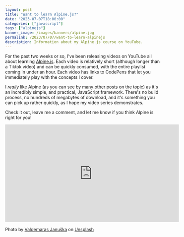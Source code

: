 ```yaml
---
layout: post
title: "Want to learn Alpine.js?"
date: "2023-07-07T18:00:00"
categories: ["javascript"]
tags: ["alpinejs"]
banner_image: /images/banners/alpine.jpg
permalink: /2023/07/07/want-to-learn-alpinejs
description: Information about my Alpine.js course on YouTube.
---
```


For the past two weeks or so, I've been releasing videos on YouTube all about learning [Alpine.js](https://alpinejs.dev). Each video is relatively short (although longer than a Tiktok video) and can be quickly consumed, with the entire playlist coming in under an hour. Each video has links to CodePens that let you immediately play with the concepts I cover. 

I *really* like Alpine (as you can see by [many other posts](https://www.raymondcamden.com/tags/alpinejs) on the topic) as it's an incredibly simple, and practical, JavaScript framework. There's no build process, no hundreds of megabytes of download, and it's something you can pick up rather quickly, as I hope my video series demonstrates. 

Check it out, leave me a comment, and let me know if you think Alpine is right for you!

<iframe width="560" height="315" src="https://www.youtube.com/embed/NzJ_DjiHHgw" title="YouTube video player" frameborder="0" allow="accelerometer; autoplay; clipboard-write; encrypted-media; gyroscope; picture-in-picture; web-share" allowfullscreen style="margin:auto;display:block;margin-bottom:15px"></iframe>

Photo by <a href="https://unsplash.com/it/@valdemaras?utm_source=unsplash&utm_medium=referral&utm_content=creditCopyText">Valdemaras Januška</a> on <a href="https://unsplash.com/s/photos/alpine?utm_source=unsplash&utm_medium=referral&utm_content=creditCopyText">Unsplash</a>
  
